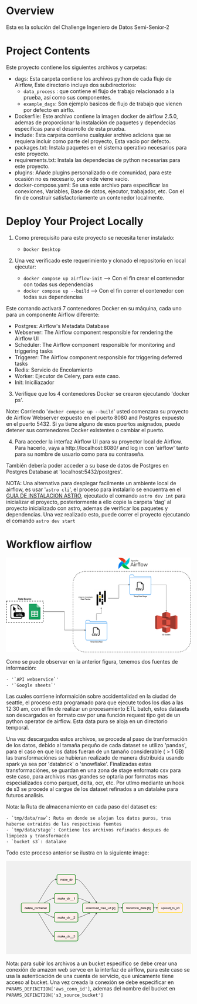 Overview
========

Esta es la solución del Challenge Ingeniero de Datos Semi-Senior-2

Project Contents
================

Este proyecto contiene los siguientes archivos y carpetas:

- dags: Esta carpeta contiene los archivos python de cada flujo de Airflow, Este directorio incluye dos subdirectorios:
    - `data_process` : que contiene el flujo de trabajo relacionado a la prueba, así como sus componentes. 
    - `example_dags`: Son ejemplo basicos de flujo de trabajo que vienen por defecto en airflo.
- Dockerfile: Este archivo contiene la imagen docker de airflow 2.5.0, ademas de proporcionar la instalación de paquetes y dependecias especificas para el desarrollo de  esta prueba.
- include: Esta carpeta contiene cualquier archivo adiciona que se requiera incluir como parte del proyecto, Esta vacio por defecto.
- packages.txt: Instala paquetes en el sistema operativo necesarios para este proyecto.
- requirements.txt: Instala las dependecias de python necesarias para este proyecto.
- plugins: Añade plugins personalizado o de comunidad, para este ocasión no es necesario, por ende viene vacio.
- docker-compose.yaml: Se usa este archivo para especificar las conexiones, Variables, Base de datos, ejecutor, trabajador, etc. Con el fin de construir satisfactoriamente un contenedor localmente.

Deploy Your Project Locally
===========================

1. Como prerequisito para este proyecto se necesita tener instalado:
    - `Docker Desktop`

2. Una vez verificado este requerimiento y clonado el repositorio en local ejecutar:
    - `docker compose up airflow-init` --> Con el fin crear el contenedor con todas sus dependencias 
    - `docker compose up --build` --> Con el fin correr el contenedor con todas sus dependencias 

Este comando activará 7 contenedores Docker en su máquina, cada uno para un componente Airflow diferente:

- Postgres: Airflow's Metadata Database
- Webserver: The Airflow component responsible for rendering the Airflow UI
- Scheduler: The Airflow component responsible for monitoring and triggering tasks
- Triggerer: The Airflow component responsible for triggering deferred tasks
- Redis: Servicio de Encolamiento
- Worker: Ejecutor de Celery, para este caso.
- Init: Iniciliazador 

3. Verifique que los 4 contenedores Docker se crearon ejecutando 'docker ps'.

Note: Corriendo '`docker compose up --build`' usted comenzara su proyecto de Airflow Webserver expuesto en el puerto 8080 and Postgres expuesto en el puerto 5432. Si ya tiene alguno de esos puertos asignados, puede detener sus contenedores Docker existentes o cambiar el puerto.

4. Para acceder la interfaz Airflow UI para su proyector local de Airflow. Para hacerlo, vaya a http://localhost:8080/ and log in con 'airflow' tanto para su nombre de usuario como para su contraseña.

También debería poder acceder a su base de datos de Postgres en Postgres Database at 'localhost:5432/postgres'.

NOTA: Una alternativa para desplegar facilmente un ambiente local de airflow, es usar '`astro cli`', el proceso para instalarlo se encuentra en el [GUIA DE INSTALACION ASTRO](https://docs.astronomer.io/astro/cli/install-cli), ejecutado el comando `astro dev int` para inicializar el proyecto, posteriormente a ello copie la carpeta 'dag' al proyecto inicializado con astro, ademas de verificar los paquetes y dependencias. Una vez realizado esto, puede correr el proyecto ejecutando el comando `astro dev start`

Workflow airflow 
===========================

![plot](./docs/imgs/FLujo_General.drawio.png)

Como se puede observar en la anterior figura, tenemos dos fuentes de información:

    - '`API webservice`'
    - '`Google sheets`'

Las cuales contiene informaición sobre accidentalidad en la ciudad de seattle, el proceso esta  programado para que ejecute todos los dias a las 12:30 am, con el fin de realizar un procesamiento ETL batch, estos datasets son descargados en formato csv por una función request tipo get de un python operator de airflow. Esta data pura se aloja en un directorio temporal. 

Una vez descargados estos archivos, se procede al paso de tranformación de los datos, debido al tamaña pequño de cada dataset se utilizo 'pandas', para el caso en que los datos fueran de un tamaño considerable ( > 1 GB) las transformaciónes se hubieran realizado de manera distribuida usando spark ya sea por 'databrick' o 'snowflake'. Finalizadas estas transformaciónes, se guardan en una zona de stage enformato csv para este caso, para archivos mas grandes se optaria por formatos mas especializados como parquet, delta, ocr, etc. Por utlmo mediante un hook de s3 se procede al cargue de los dataset refinados a un datalake para futuros analisis.

Nota: la Ruta de almacenamiento en cada paso del dataset es:

    - `tmp/data/raw`: Ruta en donde se alojan los datos puros, tras haberse extraidos de las respectivas fuentes
    - `tmp/data/stage`: Contiene los archivos refinados despues de limpieza y transformacón
    - `bucket s3`: datalake 

Todo este proceso anterior se ilustra en la siguiente image:


![plot](./docs/imgs/dag.png)

Nota: para subir los archivos a un bucket especifico se debe crear una conexión de amazon web servce en la interfaz de airflow, para este caso se usa la autenticación de una cuenta de servicio, que unicamente tiene acceso al bucket. Una vez creada la conexión se debe especificar en `PARAMS_DEFINITION['aws_conn_id']`, ademas del nombre del bucket en `PARAMS_DEFINITION['s3_source_bucket']`